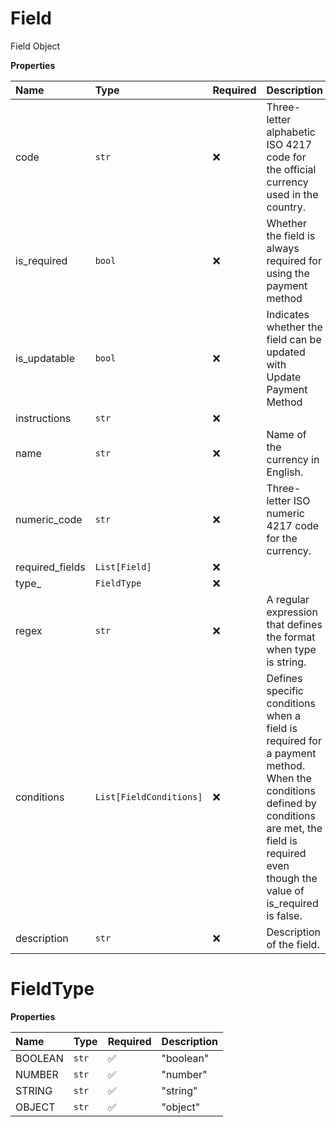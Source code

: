 # Field

Field Object

**Properties**

| Name            | Type                    | Required | Description                                                                                                                                                                                        |
| :-------------- | :---------------------- | :------- | :------------------------------------------------------------------------------------------------------------------------------------------------------------------------------------------------- |
| code            | `str`                   | ❌       | Three-letter alphabetic ISO 4217 code for the official currency used in the country.                                                                                                               |
| is_required     | `bool`                  | ❌       | Whether the field is always required for using the payment method                                                                                                                                  |
| is_updatable    | `bool`                  | ❌       | Indicates whether the field can be updated with Update Payment Method                                                                                                                              |
| instructions    | `str`                   | ❌       |                                                                                                                                                                                                    |
| name            | `str`                   | ❌       | Name of the currency in English.                                                                                                                                                                   |
| numeric_code    | `str`                   | ❌       | Three-letter ISO numeric 4217 code for the currency.                                                                                                                                               |
| required_fields | `List[Field]`           | ❌       |                                                                                                                                                                                                    |
| type\_          | `FieldType`             | ❌       |                                                                                                                                                                                                    |
| regex           | `str`                   | ❌       | A regular expression that defines the format when type is string.                                                                                                                                  |
| conditions      | `List[FieldConditions]` | ❌       | Defines specific conditions when a field is required for a payment method. When the conditions defined by conditions are met, the field is required even though the value of is_required is false. |
| description     | `str`                   | ❌       | Description of the field.                                                                                                                                                                          |

# FieldType

**Properties**

| Name    | Type  | Required | Description |
| :------ | :---- | :------- | :---------- |
| BOOLEAN | `str` | ✅       | "boolean"   |
| NUMBER  | `str` | ✅       | "number"    |
| STRING  | `str` | ✅       | "string"    |
| OBJECT  | `str` | ✅       | "object"    |
